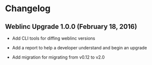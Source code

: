 Changelog
================================================================================


Weblinc Upgrade 1.0.0 (February 18, 2016)
--------------------------------------------------------------------------------

*   Add CLI tools for diffing weblinc versions

*   Add a report to help a developer understand and begin an upgrade

*   Add migration for migrating from v0.12 to v2.0
